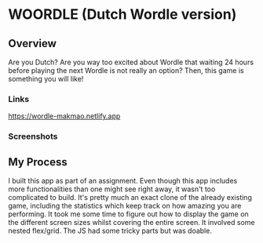 # WOORDLE (Dutch Wordle version)


## Overview

Are you Dutch? Are you way too excited about Wordle that waiting 24 hours before playing the next Wordle is not really an option? Then, this game is something you will like! 

### Links

https://wordle-makmao.netlify.app

### Screenshots

## My Process

I built this app as part of an assignment. Even though this app includes more functionalities than one might see right away, it wasn't too complicated to build. It's pretty much an exact clone of the already existing game, including the statistics which keep track on how amazing you are performing. It took me some time to figure out how to display the game on the different screen sizes whilst covering the entire screen. It involved some nested flex/grid. The JS had some tricky parts but was doable.


